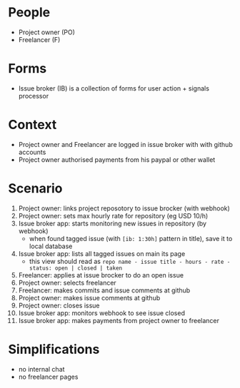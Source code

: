 People
======

- Project owner (PO)
- Freelancer (F)

Forms
=====

- Issue broker (IB) is a collection of forms for user action + signals processor 

Context 
======

- Project owner and Freelancer are logged in issue broker with with  github accounts
- Project owner authorised payments from his paypal or other wallet

Scenario
========

1. Project owner: links project reposotory to issue brocker (with webhook)
1. Project owner: sets max hourly rate for repository (eg USD 10/h)
1. Issue broker app: starts monitoring new issues in repository (by webhook)
   - when found tagged issue (with ```[ib: 1:30h]``` pattern in title), save it to local database
1. Issue broker app: lists all tagged issues on main its page 
   - this view should read as ```repo name - issue title - hours - rate - status: open | closed | taken```
1. Freelancer: applies at issue brocker to do an open issue  
1. Project owner: selects freelancer
1. Freelancer: makes commits and issue comments at github
1. Project owner: makes issue comments at github
1. Project owner: closes issue
1. Issue broker app: monitors webhook to see issue closed
1. Issue broker app: makes payments from project owner to freelancer


Simplifications 
===============
- no internal chat 
- no freelancer pages
